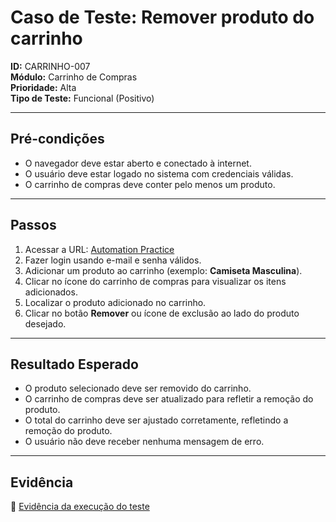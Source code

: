 # Caso de Teste: Remover produto do carrinho

**ID:** CARRINHO-007  
**Módulo:** Carrinho de Compras  
**Prioridade:** Alta  
**Tipo de Teste:** Funcional (Positivo)

---

## Pré-condições
- O navegador deve estar aberto e conectado à internet.  
- O usuário deve estar logado no sistema com credenciais válidas.  
- O carrinho de compras deve conter pelo menos um produto.

---

## Passos
1. Acessar a URL: [Automation Practice](https://www.automationpratice.com.br/)  
2. Fazer login usando e-mail e senha válidos.  
3. Adicionar um produto ao carrinho (exemplo: **Camiseta Masculina**).  
4. Clicar no ícone do carrinho de compras para visualizar os itens adicionados.  
5. Localizar o produto adicionado no carrinho.  
6. Clicar no botão **Remover** ou ícone de exclusão ao lado do produto desejado.

---

## Resultado Esperado
- O produto selecionado deve ser removido do carrinho.  
- O carrinho de compras deve ser atualizado para refletir a remoção do produto.  
- O total do carrinho deve ser ajustado corretamente, refletindo a remoção do produto.  
- O usuário não deve receber nenhuma mensagem de erro.  

---

## Evidência  
📎 [Evidência da execução do teste](./3_Evidências/3_Carrinho_de_Compras/CARRINHO-007-REMOVER_PRODUTO.mp4)
